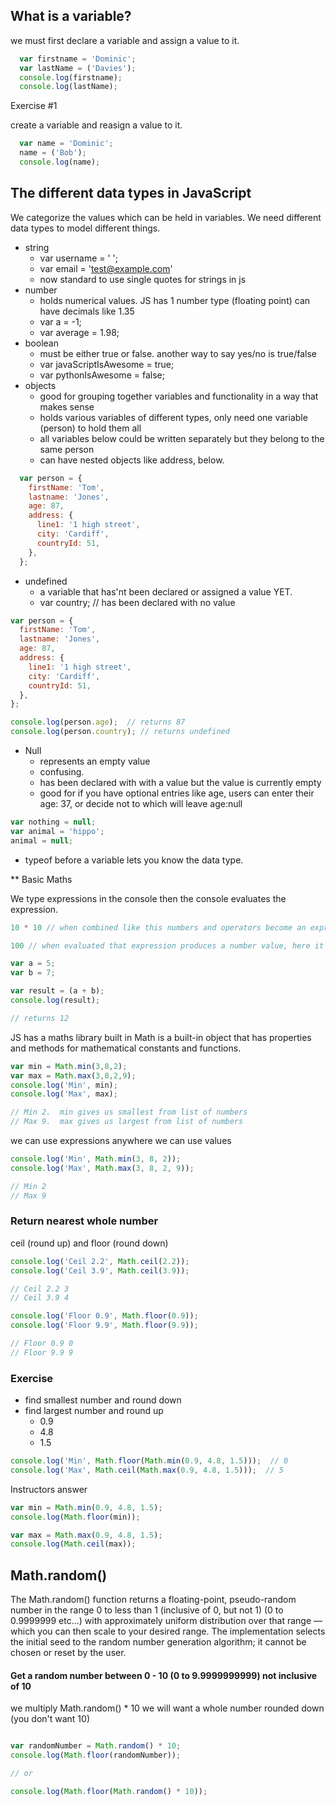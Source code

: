 ## What is a variable? 

we must first declare a variable and assign a value to it.

```javascript
  var firstname = 'Dominic';
  var lastName = ('Davies');
  console.log(firstname);
  console.log(lastName);

```

Exercise #1

create a variable and reasign a value to it.

```javascript
  var name = 'Dominic';
  name = ('Bob');
  console.log(name);

```

## The different data types in JavaScript

We categorize the values which can be held in variables. We need different data types to model different things.

* string
  * var username = ' ';
  * var email = 'test@example.com'
  * now standard to use single quotes for strings in js
* number
  * holds numerical values. JS has 1 number type (floating point) can have decimals like 1.35
  * var a = -1;
  * var average = 1.98;
* boolean
  * must be either true or false. another way to say yes/no is true/false
  * var javaScriptIsAwesome = true;
  * var pythonIsAwesome = false;
* objects
  * good for grouping together variables and functionality in a way that makes sense
  * holds various variables of different types, only need one variable (person) to hold them all
  * all variables below could be written separately but they belong to the same person
  * can have nested objects like address, below.
```javascript
  var person = {
    firstName: 'Tom',
    lastname: 'Jones',
    age: 87,
    address: {
      line1: '1 high street',
      city: 'Cardiff',
      countryId: 51,
    },
  };
```
* undefined
  * a variable that has'nt been declared or assigned a value YET.
  * var country;  // has been declared with no value
```javascript
var person = {
  firstName: 'Tom',
  lastname: 'Jones',
  age: 87,
  address: {
    line1: '1 high street',
    city: 'Cardiff',
    countryId: 51,
  },
};

console.log(person.age);  // returns 87
console.log(person.country); // returns undefined
```
* Null
  * represents an empty value
  * confusing. 
  * has been declared with with a value but the value is currently empty
  * good for if you have optional entries like age, users can enter their age: 37, or decide not to which will leave age:null
```javascript
var nothing = null;
var animal = 'hippo';
animal = null;
```
* typeof before a variable lets you know the data type.

** Basic Maths

We type expressions in the console then the console evaluates the expression.

```javascript
10 * 10 // when combined like this numbers and operators become an expression

100 // when evaluated that expression produces a number value, here it's 100
```

```javascript
var a = 5;
var b = 7;

var result = (a + b);
console.log(result);

// returns 12
```
JS has a maths library built in
Math is a built-in object that has properties and methods for mathematical constants and functions.


```javascript
var min = Math.min(3,8,2);
var max = Math.max(3,8,2,9);
console.log('Min', min);
console.log('Max', max);

// Min 2.  min gives us smallest from list of numbers
// Max 9.  max gives us largest from list of numbers
```

we can use expressions anywhere we can use values

```javascript
console.log('Min', Math.min(3, 8, 2));
console.log('Max', Math.max(3, 8, 2, 9));

// Min 2
// Max 9

```
### Return nearest whole number
ceil (round up) and floor (round down) 

```javascript
console.log('Ceil 2.2', Math.ceil(2.2));
console.log('Ceil 3.9', Math.ceil(3.9));

// Ceil 2.2 3
// Ceil 3.9 4
```

```javascript
console.log('Floor 0.9', Math.floor(0.9));
console.log('Floor 9.9', Math.floor(9.9));

// Floor 0.9 0
// Floor 9.9 9
```

### Exercise
* find smallest number and round down
* find largest number and round up
  * 0.9
  * 4.8
  * 1.5
```javascript
console.log('Min', Math.floor(Math.min(0.9, 4.8, 1.5)));  // 0
console.log('Max', Math.ceil(Math.max(0.9, 4.8, 1.5)));  // 5
```
Instructors answer
```javascript
var min = Math.min(0.9, 4.8, 1.5);
console.log(Math.floor(min));

var max = Math.max(0.9, 4.8, 1.5);
console.log(Math.ceil(max));
```

## Math.random() 
The Math.random() function returns a floating-point, pseudo-random number in the range 0 to less than 1 (inclusive of 0, but not 1) (0 to 0.9999999 etc...) with approximately uniform distribution over that range — which you can then scale to your desired range. The implementation selects the initial seed to the random number generation algorithm; it cannot be chosen or reset by the user.

#### Get a random number between 0 - 10 (0 to 9.9999999999) not inclusive of 10
we multiply Math.random() * 10
we will want a whole number rounded down (you don't want 10)

```javascript

var randomNumber = Math.random() * 10;
console.log(Math.floor(randomNumber));

// or 

console.log(Math.floor(Math.random() * 10));

```



